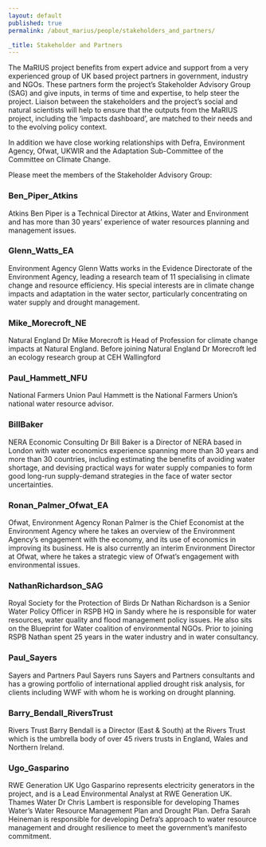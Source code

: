 ```yaml
---
layout: default
published: true
permalink: /about_marius/people/stakeholders_and_partners/

_title: Stakeholder and Partners
---
```


The MaRIUS project benefits from expert advice and support from a very experienced group of UK based project partners in government, industry and NGOs. These partners form the project’s Stakeholder Advisory Group (SAG) and give inputs, in terms of time and expertise, to help steer the project. Liaison between the stakeholders and the project’s social and natural scientists will help to ensure that the outputs from the MaRIUS project, including the ‘impacts dashboard’, are matched to their needs and to the evolving policy context.

In addition we have close working relationships with Defra, Environment Agency, Ofwat, UKWIR and the Adaptation Sub-Committee of the Committee on Climate Change.

Please meet the members of the Stakeholder Advisory Group:

### Ben_Piper_Atkins

Atkins
Ben Piper is a Technical Director at Atkins, Water and Environment and has more than 30 years’ experience of water resources planning and management issues.

### Glenn_Watts_EA

Environment Agency
Glenn Watts works in the Evidence Directorate of the Environment Agency, leading a research team of 11 specialising in climate change and resource efficiency. His special interests are in climate change impacts and adaptation in the water sector, particularly concentrating on water supply and drought management.

### Mike_Morecroft_NE

Natural England
Dr Mike Morecroft is Head of Profession for climate change impacts at Natural England. Before joining Natural England Dr Morecroft led an ecology research group at CEH Wallingford

### Paul_Hammett_NFU

National Farmers Union
Paul Hammett is the National Farmers Union’s national water resource advisor.

###  BillBaker

NERA Economic Consulting
Dr Bill Baker is a Director of NERA based in London with water economics experience spanning more than 30 years and more than 30 countries, including estimating the benefits of avoiding water shortage, and devising practical ways for water supply companies to form good long-run supply-demand strategies in the face of water sector uncertainties.

### Ronan_Palmer_Ofwat_EA

Ofwat, Environment Agency
Ronan Palmer is the Chief Economist at the Environment Agency where he takes an overview of the Environment Agency’s engagement with the economy, and its use of economics in improving its business. He is also currently an interim Environment Director at Ofwat, where he takes a strategic view of Ofwat’s engagement with environmental issues.


### NathanRichardson_SAG

Royal Society for the Protection of Birds
Dr Nathan Richardson is a Senior Water Policy Officer in RSPB HQ in Sandy where he is responsible for water resources, water quality and flood management policy issues. He also sits on the Blueprint for Water coalition of environmental NGOs. Prior to joining RSPB Nathan spent 25 years in the water industry and in water consultancy.

### Paul_Sayers

Sayers and Partners 
Paul Sayers runs Sayers and Partners consultants and has a growing portfolio of international applied drought risk analysis, for clients including WWF with whom he is working on drought planning.

### Barry_Bendall_RiversTrust

Rivers Trust
Barry Bendall is a Director (East & South) at the Rivers Trust which is the umbrella body of over 45 rivers trusts in England, Wales and Northern Ireland.

### Ugo_Gasparino

RWE Generation UK
Ugo Gasparino represents electricity generators in the project, and is a Lead Environmental Analyst at RWE Generation UK.
Thames Water
Dr Chris Lambert is responsible for developing Thames Water’s Water Resource Management Plan and Drought Plan.
Defra
Sarah Heineman is responsible for developing Defra’s approach to water resource management and drought resilience to meet the government’s manifesto commitment.